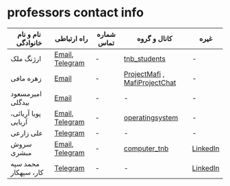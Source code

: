 # professors contact info
| نام و نام خانوادگی | راه ارتباطی | شماره تماس | کانال و گروه | غیره |  
| --------- | ----- | ----------- | ----------- | ----------- |
| ارژنگ ملک | [Email](mailto:tnbstudents@gmail.com), [Telegram](https://t.me/arzhangmalek) | - | [tnb_students](https://t.me/tnb_students) | - |
| زهره مافی | [Email](mailto:mafizohreh@yahoo.com) | - | [ProjectMafi](https://t.me/ProjectMafi ) , [MafiProjectChat](https://t.me/MafiProjectChat) | -  |  
| امیرمسعود بیدگلی | [Email](mailto:DRAMBIDGOLI@gmail.com) | - | - | - |  
| پویا آریائی، آریایی | [Email](mailto:pooya.aryayi@yahoo.com), [Telegram](https://t.me/pouya8968) | - | [operatingsystem](https://t.me/operatingsystem1400tehranshomal) | - |  
| علی زارعی | [Telegram](https://t.me/Msa110288) | - | - | - |  
| سروش مبشری | [Email](soroush.mobasheri@gmail.com), [Telegram](https://t.me/SoroushMobasheri) | - | [computer_tnb](https://t.me/computer_tnb) | [LinkedIn](https://www.linkedin.com/in/mobasheri/) |  
| محمد سپه کار، سپهکار | [Telegram](https://t.me/Sepahkar) | - | - | [LinkedIn](https://www.linkedin.com/in/mohammad-sepahkar-b83579b2/) |










<!-- | FirstName  | LastName | Email, id | PhoneNumber | Telegram Ch | description |   -->

